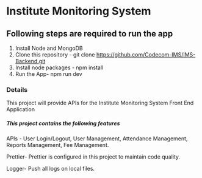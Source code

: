 # Institute Monitoring System

## Following steps are required to run the app

1. Install Node and MongoDB  
2. Clone this repository - git clone https://github.com/Codecom-IMS/IMS-Backend.git
3. Install node packages - npm install 
4. Run the App- npm run dev

### Details

This project will provide APIs for the Institute Monitoring System Front End Application

##### This project contains the following features

APIs - User Login/Logout, User Management, Attendance Management, Reports Management, Fee Management.

Prettier- Prettier is configured in this project to maintain code quality.

Logger- Push all logs on local files.